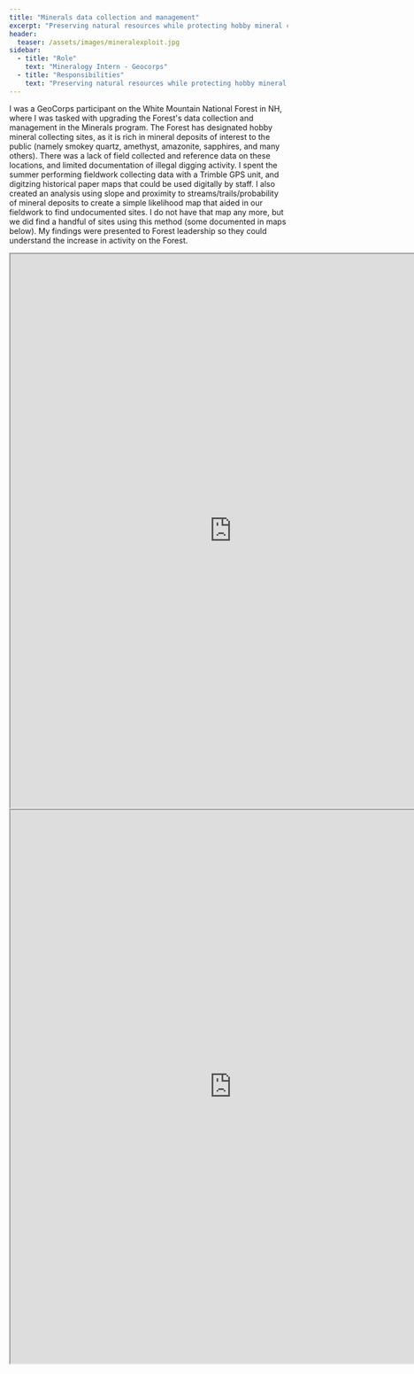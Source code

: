 ```yaml
---
title: "Minerals data collection and management"
excerpt: "Preserving natural resources while protecting hobby mineral collection on White Mountain National Forest"
header:
  teaser: /assets/images/mineralexploit.jpg
sidebar:
  - title: "Role"
    text: "Mineralogy Intern - Geocorps"
  - title: "Responsibilities"
    text: "Preserving natural resources while protecting hobby mineral collection on White Mountain National Forest"
---
```


I was a GeoCorps participant on the White Mountain National Forest in NH, where I was tasked with upgrading the Forest's data collection and management in the Minerals program. The Forest has designated hobby mineral collecting sites, as it is rich in mineral deposits of interest to the public (namely smokey quartz, amethyst, amazonite, sapphires, and many others). There was a lack of field collected and reference data on these locations, and limited documentation of illegal digging activity. I spent the summer performing fieldwork collecting data with a Trimble GPS unit, and digitzing historical paper maps that could be used digitally by staff. I also created an analysis using slope and proximity to streams/trails/probability of mineral deposits to create a simple likelihood map that aided in our fieldwork to find undocumented sites. I do not have that map any more, but we did find a handful of sites using this method (some documented in maps below). My findings were presented to Forest leadership so they could understand the increase in activity on the Forest.


<iframe src="https://github.com/kmp24/kmp24.github.io/blob/gh-pages/docs/assets/Maps/Perham_Kaitlyn_USFS_WMNF_LocationofMostDamage.pdf" width="800" height="1000"></iframe>

<iframe src="https://github.com/kmp24/kmp24.github.io/blob/gh-pages/docs/assets/Maps/Perham_Kaitlyn_USFS_WMNF_GeologicContacts.pdf" width="800" height="1000"></iframe>